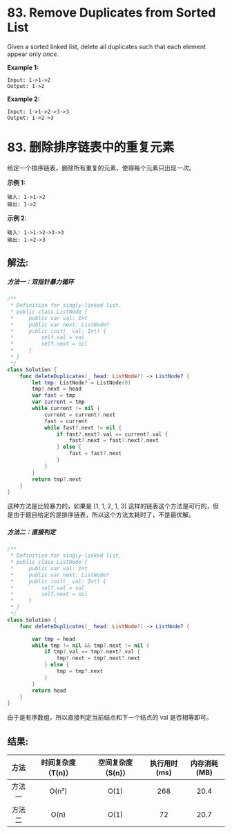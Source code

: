 
# 83. Remove Duplicates from Sorted List
Given a sorted linked list, delete all duplicates such that each element appear only *once*.

**Example 1:**
```
Input: 1->1->2
Output: 1->2
```

**Example 2:**
```
Input: 1->1->2->3->3
Output: 1->2->3
```

# 83. 删除排序链表中的重复元素
给定一个排序链表，删除所有重复的元素，使得每个元素只出现*一次*。

**示例 1:**
```
输入: 1->1->2
输出: 1->2
```
**示例 2:**
```
输入: 1->1->2->3->3
输出: 1->2->3
```

## 解法:
##### 方法一：双指针暴力循环
```swift
/**
 * Definition for singly-linked list.
 * public class ListNode {
 *     public var val: Int
 *     public var next: ListNode?
 *     public init(_ val: Int) {
 *         self.val = val
 *         self.next = nil
 *     }
 * }
 */
class Solution {
    func deleteDuplicates(_ head: ListNode?) -> ListNode? {
        let tmp: ListNode? = ListNode(0)
        tmp?.next = head
        var fast = tmp
        var current = tmp
        while current != nil {
            current = current?.next
            fast = current
            while fast?.next != nil {
                if fast?.next?.val == current?.val {
                    fast?.next = fast?.next?.next
                } else {
                    fast = fast?.next
                }
            }
        }
        return tmp?.next
    }
}
```
这种方法是比较暴力的，如果是 [1, 1, 2, 1, 3] 这样的链表这个方法是可行的，但是由于题目给定的是排序链表，所以这个方法太耗时了，不是最优解。
##### 方法二：直接判定
```swift
/**
 * Definition for singly-linked list.
 * public class ListNode {
 *     public var val: Int
 *     public var next: ListNode?
 *     public init(_ val: Int) {
 *         self.val = val
 *         self.next = nil
 *     }
 * }
 */
class Solution {
    func deleteDuplicates(_ head: ListNode?) -> ListNode? {

        var tmp = head
        while tmp != nil && tmp?.next != nil {
            if tmp?.val == tmp?.next?.val {
                tmp?.next = tmp?.next?.next
            } else {
                tmp = tmp?.next
            }
        }
        return head
    }
}
```
由于是有序数组，所以直接判定当前结点和下一个结点的 val 是否相等即可。

## 结果:
| 方法 | 时间复杂度（T(n)） | 空间复杂度（S(n)） | 执行用时(ms) | 内存消耗(MB) |
|:-------:|:-------:|:-------:|:-------:|:-------:|
| 方法一 |   O(n²)  | O(1) |  268  | 20.4 |
| 方法二 |   O(n)  | O(1) |  72  | 20.7 |
